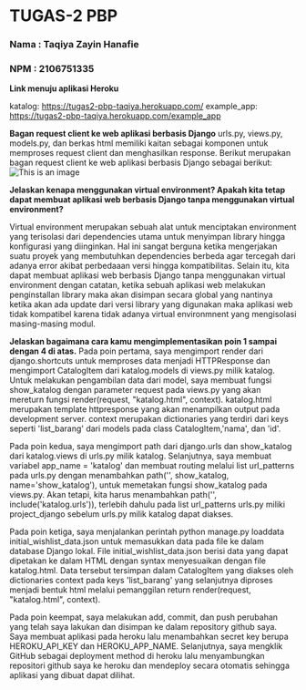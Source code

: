 # TUGAS-2 PBP

### Nama : Taqiya Zayin Hanafie
### NPM  : 2106751335

**Link menuju aplikasi Heroku**

katalog: https://tugas2-pbp-taqiya.herokuapp.com/
example_app: https://tugas2-pbp-taqiya.herokuapp.com/example_app
 
**Bagan request client ke web aplikasi berbasis Django**
urls.py, views.py, models.py, dan berkas html memiliki kaitan sebagai komponen untuk memproses request client dan menghasilkan response. Berikut merupakan bagan request client ke web aplikasi berbasis Django sebagai berikut:
![This is an image](https://github.com/taqiyazayin4/data/issues/1#issue-1373418172)

**Jelaskan kenapa menggunakan virtual environment? Apakah kita tetap dapat membuat aplikasi web berbasis Django tanpa menggunakan virtual environment?**

Virtual environment merupakan sebuah alat untuk menciptakan environment yang terisolasi dari dependencies utama untuk menyimpan library hingga konfigurasi yang diinginkan. Hal ini sangat berguna ketika mengerjakan suatu proyek yang membutuhkan dependencies berbeda agar tercegah dari adanya error akibat perbedaaan versi hingga kompatibilitas. Selain itu, kita dapat membuat aplikasi web berbasis Django tanpa menggunakan virtual environment dengan catatan, ketika sebuah aplikasi web melakukan penginstallan library maka akan disimpan secara global yang nantinya ketika akan ada update dari versi library yang digunakan maka aplikasi web tidak kompatibel karena tidak adanya virtual environmnent yang mengisolasi masing-masing modul.

**Jelaskan bagaimana cara kamu mengimplementasikan poin 1 sampai dengan 4 di atas.**
Pada poin pertama, saya mengimport render dari django.shortcuts untuk memproses data menjadi HTTPResponse dan mengimport CatalogItem dari katalog.models di views.py milik katalog. Untuk melakukan pengambilan data dari model, saya membuat fungsi show_katalog dengan parameter request pada views.py yang akan mereturn fungsi render(request, "katalog.html", context). katalog.html merupakan template httpresponse yang akan menampilkan output pada development server. context merupakan dictionaries yang terdiri dari keys seperti 'list_barang' dari models pada class CatalogItem,'nama', dan 'id'.

Pada poin kedua, saya mengimport path dari django.urls dan show_katalog dari katalog.views di urls.py milik katalog. Selanjutnya, saya membuat variabel app_name = 'katalog' dan membuat routing melalui list url_patterns pada urls.py dengan menambahkan path('', show_katalog, name='show_katalog'), untuk memetakan fungsi show_katalog pada views.py. Akan tetapi, kita harus menambahkan path('', include('katalog.urls')), terlebih dahulu pada list url_patterns urls.py miliki project_django sebelum urls.py milik katalog dapat diakses.

Pada poin ketiga, saya menjalankan perintah python manage.py loaddata initial_wishlist_data.json untuk memasukkan data pada file ke dalam database Django lokal. File initial_wishlist_data.json berisi data yang dapat dipetakan ke dalam HTML dengan syntax menyesuaikan dengan file katalog.html. Data tersebut tersimpan dalam CatalogItem yang diakses oleh dictionaries context pada keys 'list_barang' yang selanjutnya diproses menjadi bentuk html melalui pemanggilan return render(request, "katalog.html", context).

Pada poin keempat, saya melakukan add, commit, dan push perubahan yang telah saya lakukan dan disimpan ke dalam repository github saya. Saya membuat aplikasi pada heroku lalu menambahkan secret key berupa HEROKU_API_KEY dan HEROKU_APP_NAME. Selanjutnya, saya mengklik GitHub sebagai deployment method di heroku lalu menyambungkan repositori github saya ke heroku dan mendeploy secara otomatis sehingga aplikasi yang dibuat dapat dilihat. 
